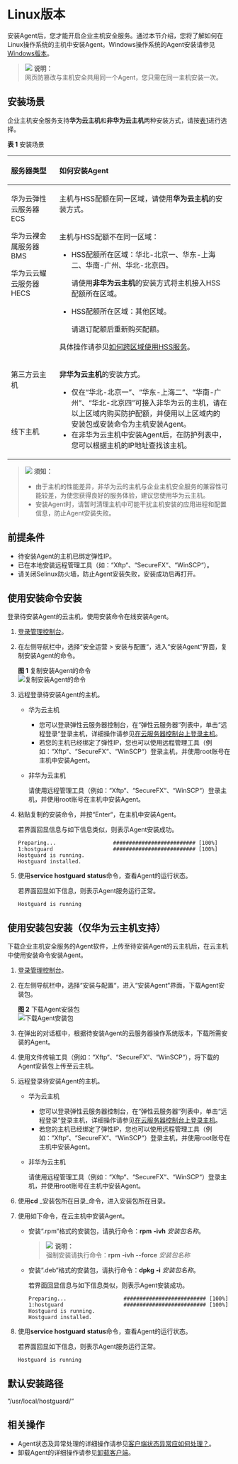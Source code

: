 # Linux版本<a name="hss_01_0234"></a>

安装Agent后，您才能开启企业主机安全服务。通过本节介绍，您将了解如何在Linux操作系统的主机中安装Agent。Windows操作系统的Agent安装请参见[Windows版本](Windows版本.md)。

>![](public_sys-resources/icon-note.gif) **说明：**   
>网页防篡改与主机安全共用同一个Agent，您只需在同一主机安装一次。  

## 安装场景<a name="section7319455164315"></a>

企业主机安全服务支持**华为云主机**和**非华为云主机**两种安装方式，请按[表1](#table114917164498)进行选择。

**表 1**  安装场景

<a name="table114917164498"></a>
<table><thead align="left"><tr id="row4150816114916"><th class="cellrowborder" valign="top" width="21.67%" id="mcps1.2.3.1.1"><p id="p215031615493"><a name="p215031615493"></a><a name="p215031615493"></a>服务器类型</p>
</th>
<th class="cellrowborder" valign="top" width="78.33%" id="mcps1.2.3.1.2"><p id="p5150216184918"><a name="p5150216184918"></a><a name="p5150216184918"></a>如何安装Agent</p>
</th>
</tr>
</thead>
<tbody><tr id="row19150151664911"><td class="cellrowborder" rowspan="2" valign="top" width="21.67%" headers="mcps1.2.3.1.1 "><p id="p966513359117"><a name="p966513359117"></a><a name="p966513359117"></a>华为云弹性云服务器ECS</p>
<p id="p135453716115"><a name="p135453716115"></a><a name="p135453716115"></a>华为云裸金属服务器BMS</p>
<p id="p420911712507"><a name="p420911712507"></a><a name="p420911712507"></a>华为云云耀云服务器HECS</p>
</td>
<td class="cellrowborder" valign="top" width="78.33%" headers="mcps1.2.3.1.2 "><p id="p4150181614499"><a name="p4150181614499"></a><a name="p4150181614499"></a>主机与HSS配额在同一区域，请使用<strong id="b16617201129"><a name="b16617201129"></a><a name="b16617201129"></a>华为云主机</strong>的安装方式。</p>
</td>
</tr>
<tr id="row1715013165495"><td class="cellrowborder" valign="top" headers="mcps1.2.3.1.1 "><p id="p1716714918537"><a name="p1716714918537"></a><a name="p1716714918537"></a>主机与HSS配额不在同一区域：</p>
<a name="ul1677913318110"></a><a name="ul1677913318110"></a><ul id="ul1677913318110"><li>HSS配额所在区域：华北-北京一、华东-上海二、华南-广州、华北-北京四。<p id="p129001851111015"><a name="p129001851111015"></a><a name="p129001851111015"></a>请使用<strong id="b799315366126"><a name="b799315366126"></a><a name="b799315366126"></a>非华为云主机</strong>的安装方式将主机接入HSS配额所在区域。</p>
</li><li>HSS配额所在区域：其他区域。<p id="p68299872112"><a name="p68299872112"></a><a name="p68299872112"></a>请退订配额后重新购买配额。</p>
</li></ul>
<p id="p212169114"><a name="p212169114"></a><a name="p212169114"></a>具体操作请参见<a href="https://support.huaweicloud.com/hss_faq/hss_01_0159.html" target="_blank" rel="noopener noreferrer">如何跨区域使用HSS服务</a>。</p>
</td>
</tr>
<tr id="row1715010162495"><td class="cellrowborder" valign="top" width="21.67%" headers="mcps1.2.3.1.1 "><p id="p4150716174914"><a name="p4150716174914"></a><a name="p4150716174914"></a>第三方云主机</p>
</td>
<td class="cellrowborder" rowspan="2" valign="top" width="78.33%" headers="mcps1.2.3.1.2 "><p id="p0150616134918"><a name="p0150616134918"></a><a name="p0150616134918"></a><strong id="b17626227101210"><a name="b17626227101210"></a><a name="b17626227101210"></a>非华为云主机</strong>的安装方式。</p>
<a name="ul196058314920"></a><a name="ul196058314920"></a><ul id="ul196058314920"><li>仅在<span class="parmvalue" id="parmvalue1580913141594"><a name="parmvalue1580913141594"></a><a name="parmvalue1580913141594"></a>“华北-北京一”</span>、<span class="parmvalue" id="parmvalue380910148913"><a name="parmvalue380910148913"></a><a name="parmvalue380910148913"></a>“华东-上海二”</span>、<span class="parmvalue" id="parmvalue15813814898"><a name="parmvalue15813814898"></a><a name="parmvalue15813814898"></a>“华南-广州”</span>、<span class="parmvalue" id="parmvalue128132014799"><a name="parmvalue128132014799"></a><a name="parmvalue128132014799"></a>“华北-北京四”</span>可接入非华为云的主机，请在以上区域内购买防护配额，并使用以上区域内的安装包或安装命令为主机安装Agent。</li><li>在非华为云主机中安装Agent后，在防护列表中，您可以根据主机的IP地址查找该主机。</li></ul>
</td>
</tr>
<tr id="row3151181614491"><td class="cellrowborder" valign="top" headers="mcps1.2.3.1.1 "><p id="p115112161495"><a name="p115112161495"></a><a name="p115112161495"></a>线下主机</p>
</td>
</tr>
</tbody>
</table>

>![](public_sys-resources/icon-notice.gif) **须知：**   
>-   由于主机的性能差异，非华为云的主机与企业主机安全服务的兼容性可能较差，为使您获得良好的服务体验，建议您使用华为云主机。  
>-   安装Agent时，请暂时清理主机中可能干扰主机安装的应用进程和配置信息，防止Agent安装失败。  

## 前提条件<a name="section145381446145316"></a>

-   待安装Agent的主机已绑定弹性IP。
-   已在本地安装远程管理工具（如：“Xftp“、“SecureFX“、“WinSCP“）。
-   请关闭Selinux防火墙，防止Agent安装失败，安装成功后再打开。

## 使用安装命令安装<a name="section1831315205214"></a>

登录待安装Agent的云主机，使用安装命令在线安装Agent。

1.  [登录管理控制台](https://console.huaweicloud.com)。
2.  在左侧导航栏中，选择“安全运营  \>  安装与配置“，进入“安装Agent“界面，复制安装Agent的命令。

    **图 1**  复制安装Agent的命令<a name="fig2320121019118"></a>  
    ![](figures/复制安装Agent的命令.png "复制安装Agent的命令")

3.  远程登录待安装Agent的主机。
    -   华为云主机
        -   您可以登录弹性云服务器控制台，在“弹性云服务器“列表中，单击“远程登录“登录主机，详细操作请参见[在云服务器控制台上登录主机](https://support.huaweicloud.com/usermanual-ecs/ecs_03_0136.html)。
        -   若您的主机已经绑定了弹性IP，您也可以使用远程管理工具（例如：“Xftp“、“SecureFX“、“WinSCP“）登录主机，并使用root账号在主机中安装Agent。

    -   非华为云主机

        请使用远程管理工具（例如：“Xftp“、“SecureFX“、“WinSCP“）登录主机，并使用root账号在主机中安装Agent。

4.  粘贴复制的安装命令，并按“Enter“，在主机中安装Agent。

    若界面回显信息与如下信息类似，则表示Agent安装成功。

    ```
    Preparing...                  ########################## [100%]
    1:hostguard                   ########################## [100%]
    Hostguard is running.
    Hostguard installed.
    ```

5.  使用**service hostguard** **status**命令，查看Agent的运行状态。

    若界面回显如下信息，则表示Agent服务运行正常。

    ```
    Hostguard is running
    ```


## 使用安装包安装（仅华为云主机支持）<a name="section2429194215320"></a>

下载企业主机安全服务的Agent软件，上传至待安装Agent的云主机后，在云主机中使用安装命令安装Agent。

1.  [登录管理控制台](https://console.huaweicloud.com)。
2.  在左侧导航栏中，选择“安装与配置“，进入“安装Agent“界面，下载Agent安装包。

    **图 2**  下载Agent安装包<a name="fig88946474"></a>  
    ![](figures/下载Agent安装包.png "下载Agent安装包")

3.  在弹出的对话框中，根据待安装Agent的云服务器操作系统版本，下载所需安装的Agent。
4.  使用文件传输工具（例如：“Xftp“、“SecureFX“、“WinSCP“），将下载的Agent安装包上传至云主机。
5.  远程登录待安装Agent的主机。
    -   华为云主机
        -   您可以登录弹性云服务器控制台，在“弹性云服务器“列表中，单击“远程登录“登录主机，详细操作请参见[在云服务器控制台上登录主机](https://support.huaweicloud.com/usermanual-ecs/ecs_03_0136.html)。
        -   若您的主机已经绑定了弹性IP，您也可以使用远程管理工具（例如：“Xftp“、“SecureFX“、“WinSCP“）登录主机，并使用root账号在主机中安装Agent。

    -   非华为云主机

        请使用远程管理工具（例如：“Xftp“、“SecureFX“、“WinSCP“）登录主机，并使用root账号在主机中安装Agent。

6.  使用**cd** _安装包所在目录_命令，进入安装包所在目录。
7.  使用如下命令，在云主机中安装Agent。
    -   安装“.rpm“格式的安装包，请执行命令：**rpm** **-ivh** _安装包名称_。

        >![](public_sys-resources/icon-note.gif) **说明：**   
        >强制安装请执行命令：**rpm** **-ivh --force** _安装包名称_  

    -   安装“.deb“格式的安装包，请执行命令：**dpkg** **-i** _安装包名称_。

        若界面回显信息与如下信息类似，则表示Agent安装成功。

        ```
        Preparing...                  ########################## [100%]
        1:hostguard                   ########################## [100%]
        Hostguard is running.
        Hostguard installed.
        ```

8.  使用**service hostguard** **status**命令，查看Agent的运行状态。

    若界面回显如下信息，则表示Agent服务运行正常。

    ```
    Hostguard is running
    ```


## 默认安装路径<a name="section7764112663213"></a>

“/usr/local/hostguard/“

## 相关操作<a name="section982995012508"></a>

-   Agent状态及异常处理的详细操作请参见[客户端状态异常应如何处理？](https://support.huaweicloud.com/hss_faq/hss_01_0036.html)。
-   卸载Agent的详细操作请参见[卸载客户端](https://support.huaweicloud.com/hss_faq/hss_01_0119.html)。

